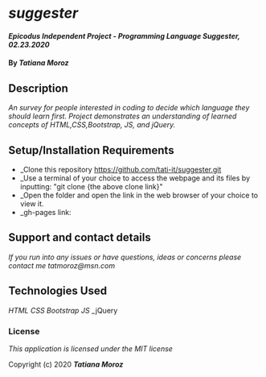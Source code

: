 # _suggester_

#### _Epicodus Independent Project - Programming Language Suggester, 02.23.2020_

#### By _**Tatiana Moroz**_

## Description

_An survey for people interested in coding to decide which language they should learn first.  Project demonstrates an understanding of learned concepts of HTML,CSS,Bootstrap, JS, and jQuery._

## Setup/Installation Requirements

* _Clone this repository https://github.com/tati-it/suggester.git
* _Use a terminal of your choice to access the webpage and its files by inputting: "git clone {the above clone link}"
* _Open the folder and open the link in the web browser of your choice to view it.
* _gh-pages link: 



## Support and contact details

_If you run into any issues or have questions, ideas or concerns please contact me tatmoroz@msn.com_

## Technologies Used

_HTML_
_CSS_
_Bootstrap_
_JS_
_jQuery

### License

*This application is licensed under the MIT license*

Copyright (c) 2020 **_Tatiana Moroz_**